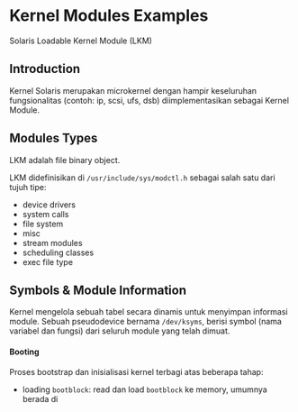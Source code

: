 # Kernel Modules Examples

Solaris Loadable Kernel Module (LKM)

## Introduction

Kernel Solaris merupakan microkernel dengan hampir keseluruhan fungsionalitas (contoh: ip, scsi, ufs, dsb) diimplementasikan sebagai Kernel Module.

## Modules Types

LKM adalah file binary object.

LKM didefinisikan di `/usr/include/sys/modctl.h` sebagai salah satu dari tujuh tipe:

- device drivers
- system calls
- file system
- misc
- stream modules
- scheduling classes
- exec file type

## Symbols & Module Information

Kernel mengelola sebuah tabel secara dinamis untuk menyimpan informasi module. Sebuah pseudodevice bernama `/dev/ksyms`, berisi symbol (nama variabel dan fungsi) dari seluruh module yang telah dimuat.



#### Booting

Proses bootstrap dan inisialisasi kernel terbagi atas beberapa tahap:

- loading `bootblock`: read dan load `bootblock` ke memory, umumnya berada di 